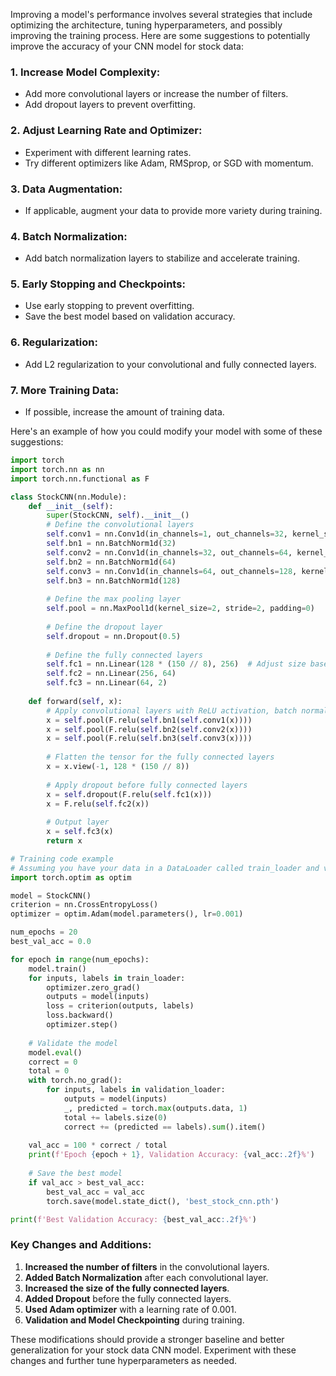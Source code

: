 Improving a model's performance involves several strategies that include optimizing the architecture, tuning hyperparameters, and possibly improving the training process. Here are some suggestions to potentially improve the accuracy of your CNN model for stock data:

### 1. **Increase Model Complexity**:
   - Add more convolutional layers or increase the number of filters.
   - Add dropout layers to prevent overfitting.

### 2. **Adjust Learning Rate and Optimizer**:
   - Experiment with different learning rates.
   - Try different optimizers like Adam, RMSprop, or SGD with momentum.

### 3. **Data Augmentation**:
   - If applicable, augment your data to provide more variety during training.

### 4. **Batch Normalization**:
   - Add batch normalization layers to stabilize and accelerate training.

### 5. **Early Stopping and Checkpoints**:
   - Use early stopping to prevent overfitting.
   - Save the best model based on validation accuracy.

### 6. **Regularization**:
   - Add L2 regularization to your convolutional and fully connected layers.

### 7. **More Training Data**:
   - If possible, increase the amount of training data.

Here's an example of how you could modify your model with some of these suggestions:

```python
import torch
import torch.nn as nn
import torch.nn.functional as F

class StockCNN(nn.Module):
    def __init__(self):
        super(StockCNN, self).__init__()
        # Define the convolutional layers
        self.conv1 = nn.Conv1d(in_channels=1, out_channels=32, kernel_size=3, padding=1)
        self.bn1 = nn.BatchNorm1d(32)
        self.conv2 = nn.Conv1d(in_channels=32, out_channels=64, kernel_size=3, padding=1)
        self.bn2 = nn.BatchNorm1d(64)
        self.conv3 = nn.Conv1d(in_channels=64, out_channels=128, kernel_size=3, padding=1)
        self.bn3 = nn.BatchNorm1d(128)
        
        # Define the max pooling layer
        self.pool = nn.MaxPool1d(kernel_size=2, stride=2, padding=0)
        
        # Define the dropout layer
        self.dropout = nn.Dropout(0.5)
        
        # Define the fully connected layers
        self.fc1 = nn.Linear(128 * (150 // 8), 256)  # Adjust size based on pooling
        self.fc2 = nn.Linear(256, 64)
        self.fc3 = nn.Linear(64, 2)
    
    def forward(self, x):
        # Apply convolutional layers with ReLU activation, batch normalization, and pooling
        x = self.pool(F.relu(self.bn1(self.conv1(x))))
        x = self.pool(F.relu(self.bn2(self.conv2(x))))
        x = self.pool(F.relu(self.bn3(self.conv3(x))))
        
        # Flatten the tensor for the fully connected layers
        x = x.view(-1, 128 * (150 // 8))
        
        # Apply dropout before fully connected layers
        x = self.dropout(F.relu(self.fc1(x)))
        x = F.relu(self.fc2(x))
        
        # Output layer
        x = self.fc3(x)
        return x

# Training code example
# Assuming you have your data in a DataLoader called train_loader and validation_loader
import torch.optim as optim

model = StockCNN()
criterion = nn.CrossEntropyLoss()
optimizer = optim.Adam(model.parameters(), lr=0.001)

num_epochs = 20
best_val_acc = 0.0

for epoch in range(num_epochs):
    model.train()
    for inputs, labels in train_loader:
        optimizer.zero_grad()
        outputs = model(inputs)
        loss = criterion(outputs, labels)
        loss.backward()
        optimizer.step()
    
    # Validate the model
    model.eval()
    correct = 0
    total = 0
    with torch.no_grad():
        for inputs, labels in validation_loader:
            outputs = model(inputs)
            _, predicted = torch.max(outputs.data, 1)
            total += labels.size(0)
            correct += (predicted == labels).sum().item()
    
    val_acc = 100 * correct / total
    print(f'Epoch {epoch + 1}, Validation Accuracy: {val_acc:.2f}%')
    
    # Save the best model
    if val_acc > best_val_acc:
        best_val_acc = val_acc
        torch.save(model.state_dict(), 'best_stock_cnn.pth')

print(f'Best Validation Accuracy: {best_val_acc:.2f}%')
```

### Key Changes and Additions:
1. **Increased the number of filters** in the convolutional layers.
2. **Added Batch Normalization** after each convolutional layer.
3. **Increased the size of the fully connected layers**.
4. **Added Dropout** before the fully connected layers.
5. **Used Adam optimizer** with a learning rate of 0.001.
6. **Validation and Model Checkpointing** during training.

These modifications should provide a stronger baseline and better generalization for your stock data CNN model. Experiment with these changes and further tune hyperparameters as needed.